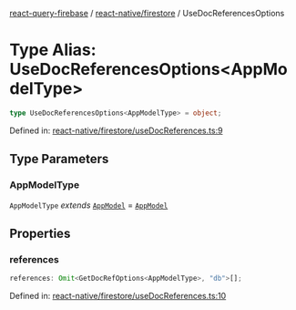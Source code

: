 [react-query-firebase](../../../modules.md) / [react-native/firestore](../index.md) / UseDocReferencesOptions

# Type Alias: UseDocReferencesOptions\<AppModelType\>

```ts
type UseDocReferencesOptions<AppModelType> = object;
```

Defined in: [react-native/firestore/useDocReferences.ts:9](https://github.com/vpishuk/react-query-firebase/blob/47ed1ecd8b83d68dd4237e8eb73f6aa6dea2c1fa/react-native/firestore/useDocReferences.ts#L9)

## Type Parameters

### AppModelType

`AppModelType` *extends* [`AppModel`](../../../types/type-aliases/AppModel.md) = [`AppModel`](../../../types/type-aliases/AppModel.md)

## Properties

### references

```ts
references: Omit<GetDocRefOptions<AppModelType>, "db">[];
```

Defined in: [react-native/firestore/useDocReferences.ts:10](https://github.com/vpishuk/react-query-firebase/blob/47ed1ecd8b83d68dd4237e8eb73f6aa6dea2c1fa/react-native/firestore/useDocReferences.ts#L10)
